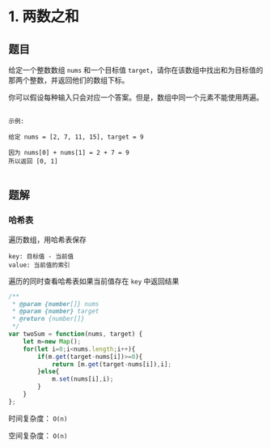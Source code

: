 # 1. 两数之和

## 题目

给定一个整数数组 `nums` 和一个目标值 `target`，请你在该数组中找出和为目标值的那两个整数，并返回他们的数组下标。

你可以假设每种输入只会对应一个答案。但是，数组中同一个元素不能使用两遍。

```auto

示例:

给定 nums = [2, 7, 11, 15], target = 9

因为 nums[0] + nums[1] = 2 + 7 = 9
所以返回 [0, 1]


```

## 题解

### 哈希表

遍历数组，用哈希表保存

```auto
key: 目标值 - 当前值
value: 当前值的索引
```

遍历的同时查看哈希表如果当前值存在 `key` 中返回结果

```JavaScript
/**
 * @param {number[]} nums
 * @param {number} target
 * @return {number[]}
 */
var twoSum = function(nums, target) {
    let m=new Map();
    for(let i=0;i<nums.length;i++){
        if(m.get(target-nums[i])>=0){
            return [m.get(target-nums[i]),i];
        }else{
            m.set(nums[i],i);
        }
    }
};
```

时间复杂度： `O(n)`

空间复杂度： `O(n)`
